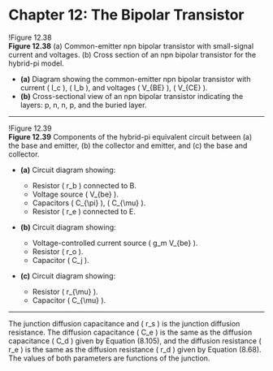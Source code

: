 # Chapter 12: The Bipolar Transistor

!Figure 12.38  
**Figure 12.38** (a) Common-emitter npn bipolar transistor with small-signal current and voltages. (b) Cross section of an npn bipolar transistor for the hybrid-pi model.

- **(a)** Diagram showing the common-emitter npn bipolar transistor with current \( I_c \), \( I_b \), and voltages \( V_{BE} \), \( V_{CE} \).
- **(b)** Cross-sectional view of an npn bipolar transistor indicating the layers: p, n, n, p, and the buried layer.

----

!Figure 12.39  
**Figure 12.39** Components of the hybrid-pi equivalent circuit between (a) the base and emitter, (b) the collector and emitter, and (c) the base and collector.

- **(a)** Circuit diagram showing:
  - Resistor \( r_b \) connected to B.
  - Voltage source \( V_{be} \).
  - Capacitors \( C_{\pi} \), \( C_{\mu} \).
  - Resistor \( r_e \) connected to E.

- **(b)** Circuit diagram showing:
  - Voltage-controlled current source \( g_m V_{be} \).
  - Resistor \( r_o \).
  - Capacitor \( C_j \).

- **(c)** Circuit diagram showing:
  - Resistor \( r_{\mu} \).
  - Capacitor \( C_{\mu} \).

----

The junction diffusion capacitance and \( r_s \) is the junction diffusion resistance. The diffusion capacitance \( C_e \) is the same as the diffusion capacitance \( C_d \) given by Equation (8.105), and the diffusion resistance \( r_e \) is the same as the diffusion resistance \( r_d \) given by Equation (8.68). The values of both parameters are functions of the junction.